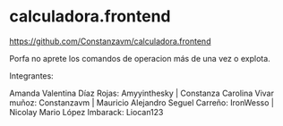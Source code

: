 # calculadora.frontend

https://github.com/Constanzavm/calculadora.frontend

Porfa no aprete los comandos de operacion más de una vez o explota.


Integrantes:

Amanda Valentina Díaz Rojas: Amyyinthesky |
Constanza Carolina Vivar muñoz: Constanzavm |
Mauricio Alejandro Seguel Carreño: IronWesso |
Nicolay Mario López Imbarack: Liocan123
